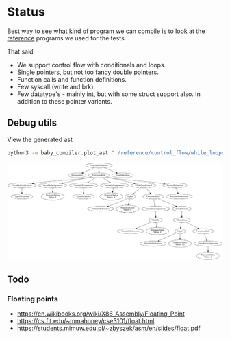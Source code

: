# Status
Best way to see what kind of program we can compile is to look at the [reference](./reference) programs we used for the tests. 

That said
- We support control flow with conditionals and loops.
- Single pointers, but not too fancy double pointers.
- Function calls and function definitions.
- Few syscall (write and brk).
- Few datatype's - mainly int, but with some struct support also. In addition to these pointer variants.


## Debug utils
View the generated ast

```bash
python3 -m baby_compiler.plot_ast "./reference/control_flow/while_loops_without_else.c"
```

![example](./example.png)

## Todo

### Floating points
- https://en.wikibooks.org/wiki/X86_Assembly/Floating_Point
- https://cs.fit.edu/~mmahoney/cse3101/float.html
- https://students.mimuw.edu.pl/~zbyszek/asm/en/slides/float.pdf

